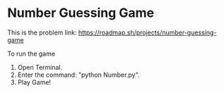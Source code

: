 # Number Guessing Game

This is the problem link: https://roadmap.sh/projects/number-guessing-game

To run the game
1. Open Terminal.
2. Enter the command: "python Number.py".
3. Play Game!
